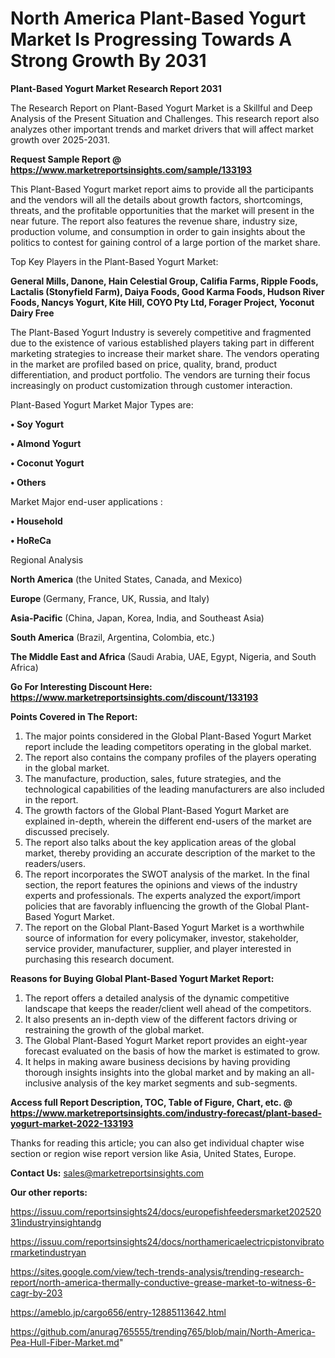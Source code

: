 # North America Plant-Based Yogurt Market Is Progressing Towards A Strong Growth By 2031

<strong>Plant-Based Yogurt Market Research Report 2031</strong>

The Research Report on Plant-Based Yogurt Market is a Skillful and Deep Analysis of the Present Situation and Challenges. This research report also analyzes other important trends and market drivers that will affect market growth over 2025-2031.

<strong>Request Sample Report @ <a href=https://www.marketreportsinsights.com/sample/133193>https://www.marketreportsinsights.com/sample/133193</a></strong>

This Plant-Based Yogurt market report aims to provide all the participants and the vendors will all the details about growth factors, shortcomings, threats, and the profitable opportunities that the market will present in the near future. The report also features the revenue share, industry size, production volume, and consumption in order to gain insights about the politics to contest for gaining control of a large portion of the market share.

Top Key Players in the Plant-Based Yogurt Market:

<strong>General Mills, Danone, Hain Celestial Group, Califia Farms, Ripple Foods, Lactalis (Stonyfield Farm), Daiya Foods, Good Karma Foods, Hudson River Foods, Nancys Yogurt, Kite Hill, COYO Pty Ltd, Forager Project, Yoconut Dairy Free</strong>

The Plant-Based Yogurt Industry is severely competitive and fragmented due to the existence of various established players taking part in different marketing strategies to increase their market share. The vendors operating in the market are profiled based on price, quality, brand, product differentiation, and product portfolio. The vendors are turning their focus increasingly on product customization through customer interaction.

Plant-Based Yogurt Market Major Types are:

<strong>• Soy Yogurt

• Almond Yogurt

• Coconut Yogurt

• Others</strong>

Market Major end-user applications :

<strong>• Household

• HoReCa</strong>

Regional Analysis

</u><strong><b>North America</b></strong> (the United States, Canada, and Mexico)

<strong><b>Europe </b></strong>(Germany, France, UK, Russia, and Italy)

<strong><b>Asia-Pacific</b></strong> (China, Japan, Korea, India, and Southeast Asia)

<strong><b>South America</b></strong> (Brazil, Argentina, Colombia, etc.)

<strong><b>The Middle East and Africa</b></strong> (Saudi Arabia, UAE, Egypt, Nigeria, and South Africa)

<strong>Go For Interesting Discount Here: <a href=https://www.marketreportsinsights.com/discount/133193>https://www.marketreportsinsights.com/discount/133193</a></strong>

<strong>Points Covered in The Report:</strong>
<ol>
  <li>The major points considered in the Global Plant-Based Yogurt Market report include the leading competitors operating in the global market.</li>
  <li>The report also contains the company profiles of the players operating in the global market.</li>
  <li>The manufacture, production, sales, future strategies, and the technological capabilities of the leading manufacturers are also included in the report.</li>
  <li>The growth factors of the Global Plant-Based Yogurt Market are explained in-depth, wherein the different end-users of the market are discussed precisely.</li>
  <li>The report also talks about the key application areas of the global market, thereby providing an accurate description of the market to the readers/users.</li>
  <li>The report incorporates the SWOT analysis of the market. In the final section, the report features the opinions and views of the industry experts and professionals. The experts analyzed the export/import policies that are favorably influencing the growth of the Global Plant-Based Yogurt Market.</li>
  <li>The report on the Global Plant-Based Yogurt Market is a worthwhile source of information for every policymaker, investor, stakeholder, service provider, manufacturer, supplier, and player interested in purchasing this research document.</li>
</ol>
<strong>Reasons for Buying Global Plant-Based Yogurt Market Report:</strong>

<ol>
  <li>The report offers a detailed analysis of the dynamic competitive landscape that keeps the reader/client well ahead of the competitors.</li>
  <li>It also presents an in-depth view of the different factors driving or restraining the growth of the global market.</li>
  <li>The Global Plant-Based Yogurt Market report provides an eight-year forecast evaluated on the basis of how the market is estimated to grow.</li>
  <li>It helps in making aware business decisions by having providing thorough insights insights into the global market and by making an all-inclusive analysis of the key market segments and sub-segments.</li>
</ol>
<strong>Access full Report Description, TOC, Table of Figure, Chart, etc. @ <a href=https://www.marketreportsinsights.com/industry-forecast/plant-based-yogurt-market-2022-133193>https://www.marketreportsinsights.com/industry-forecast/plant-based-yogurt-market-2022-133193</a></strong>


Thanks for reading this article; you can also get individual chapter wise section or region wise report version like Asia, United States, Europe.

<strong>Contact Us:</strong>
sales@marketreportsinsights.com

<strong>Our other reports:</strong>

<a href=https://issuu.com/reportsinsights24/docs/europefishfeedersmarket20252031industryinsightandg>https://issuu.com/reportsinsights24/docs/europefishfeedersmarket20252031industryinsightandg</a>

<a href=https://issuu.com/reportsinsights24/docs/northamericaelectricpistonvibratormarketindustryan>https://issuu.com/reportsinsights24/docs/northamericaelectricpistonvibratormarketindustryan</a>

<a href=https://sites.google.com/view/tech-trends-analysis/trending-research-report/north-america-thermally-conductive-grease-market-to-witness-6-cagr-by-203>https://sites.google.com/view/tech-trends-analysis/trending-research-report/north-america-thermally-conductive-grease-market-to-witness-6-cagr-by-203</a>

<a href=https://ameblo.jp/cargo656/entry-12885113642.html>https://ameblo.jp/cargo656/entry-12885113642.html</a>

<a href=https://github.com/anurag765555/trending765/blob/main/North-America-Pea-Hull-Fiber-Market.md>https://github.com/anurag765555/trending765/blob/main/North-America-Pea-Hull-Fiber-Market.md</a>"
